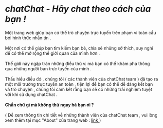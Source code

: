 <h1><i>  chatChat - Hãy chat theo cách của bạn ! </i></h1>
Một trang web giúp bạn có thể trò chuyện trực tuyến trên phạm vi toàn cầu bởi hình thức nhắn tin . <br /> <br /> 
Một nơi có thể giúp bạn tìm kiếm bạn bè, chia sẻ những sở thích, suy nghĩ để có thể mở rộng thế giới quan của mình hơn . <br /> <br />
Thế giới này ngập tràn những điều thú vị mà bạn có thể khám phá thông qua những người bạn trực tuyến của mình . <br /> <br />
Thấu hiểu điều đó , chúng tôi ( các thành viên của chatChat team ) đã tạo ra một môi trường trực tuyến an toàn , tiện lợi để bạn có thể dễ dàng kết bạn và trò chuyện , chúng tôi cam kết rằng bạn sẽ có những trải nghiệm tuyệt vời khi sử dụng chatChat . <br /> <br />
<b> Chần chừ gì mà không thử ngay hả bạn ơi ? </b> <br /> <br />
( Để xem thông tin chi tiết về những thành viên của chatChat team , vui lòng xem thêm tại mục "About" của trang web : <a href = "https://chatchat-uet.netlify.app/about.html" target = "_blank"> link </a>)
